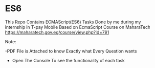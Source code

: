 # ES6
This Repo Contains ECMAScript(ES6) Tasks Done by me during my internship in T-pay Mobile Based on EcmaScript Course on MaharaTech https://maharatech.gov.eg/course/view.php?id=791

Note:

-PDF File is Attached to know Exactly what Every Question wants 
- Open The Console To see the functionality of each task 
